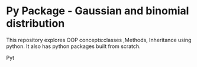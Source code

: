 # Py Package - Gaussian and binomial distribution
This repository explores OOP concepts:classes ,Methods, Inheritance using python.
It also has python packages built from scratch.

Pyt
